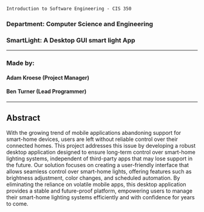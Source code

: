 ```
Introduction to Software Engineering - CIS 350
```
### Department: Computer Science and Engineering

### SmartLight: A Desktop GUI smart light App

---
### Made by:
#### Adam Kroese (Project Manager)
#### Ben Turner (Lead Programmer)
---
## Abstract

With the growing trend of mobile applications abandoning support for smart-home devices, users are left without reliable control over their connected homes. This project addresses this issue by developing a robust desktop application designed to ensure long-term control over smart-home lighting systems, independent of third-party apps that may lose support in the future. Our solution focuses on creating a user-friendly interface that allows seamless control over smart-home lights, offering features such as brightness adjustment, color changes, and scheduled automation. By eliminating the reliance on volatile mobile apps, this desktop application provides a stable and future-proof platform, empowering users to manage their smart-home lighting systems efficiently and with confidence for years to come.
